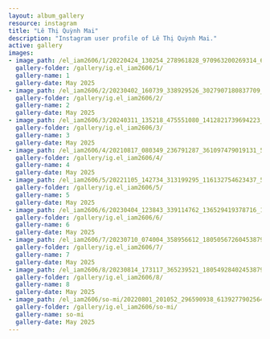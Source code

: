 ```yaml
---
layout: album_gallery
resource: instagram
title: "Lê Thị Quỳnh Mai"
description: "Instagram user profile of Lê Thị Quỳnh Mai."
active: gallery
images: 
- image_path: /el_iam2606/1/20220424_130254_278961828_970963200269314_6475950310667013060_n.jpg
  gallery-folder: /gallery/ig.el_iam2606/1/
  gallery-name: 1
  gallery-date: May 2025
- image_path: /el_iam2606/2/20230402_160739_338929526_3027907180837709_2859053955287743674_n.jpg
  gallery-folder: /gallery/ig.el_iam2606/2/
  gallery-name: 2
  gallery-date: May 2025
- image_path: /el_iam2606/3/20240311_135218_475551080_1412821739694223_1663810703835267859_n.jpg
  gallery-folder: /gallery/ig.el_iam2606/3/
  gallery-name: 3
  gallery-date: May 2025
- image_path: /el_iam2606/4/20210817_080349_236791287_361097479019131_5364104712939436460_n.jpg
  gallery-folder: /gallery/ig.el_iam2606/4/
  gallery-name: 4
  gallery-date: May 2025
- image_path: /el_iam2606/5/20221105_142734_313199295_116132754623437_5740760829777289152_n.jpg
  gallery-folder: /gallery/ig.el_iam2606/5/
  gallery-name: 5
  gallery-date: May 2025
- image_path: /el_iam2606/6/20230404_123843_339114762_136529419378716_1556646191683981034_n.jpg
  gallery-folder: /gallery/ig.el_iam2606/6/
  gallery-name: 6
  gallery-date: May 2025
- image_path: /el_iam2606/7/20230710_074004_358956612_18050567260453879_526127580808511253_n.jpg
  gallery-folder: /gallery/ig.el_iam2606/7/
  gallery-name: 7
  gallery-date: May 2025
- image_path: /el_iam2606/8/20230814_173117_365239521_18054928402453879_2410767652292624821_n.jpg
  gallery-folder: /gallery/ig.el_iam2606/8/
  gallery-name: 8
  gallery-date: May 2025
- image_path: /el_iam2606/so-mi/20220801_201052_296590938_613927790256470_1614950155039285401_n.jpg
  gallery-folder: /gallery/ig.el_iam2606/so-mi/
  gallery-name: so-mi
  gallery-date: May 2025
---
```

